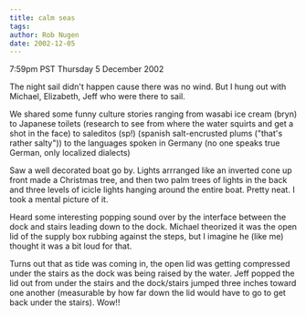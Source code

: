 ```yaml
---
title: calm seas
tags: 
author: Rob Nugen
date: 2002-12-05
---
```


<p class=date>7:59pm PST Thursday 5 December 2002</p>

<p>The night sail didn't happen cause there was no wind.  But I hung
out with Michael, Elizabeth, Jeff who were there to sail.</p>

<p>We shared some funny culture stories ranging from wasabi ice cream
(bryn) to Japanese toilets (research to see from where the water
squirts and get a shot in the face) to saleditos (sp!) (spanish
salt-encrusted plums ("that's rather salty")) to the languages spoken
in Germany (no one speaks true German, only localized dialects)</p>

<p>Saw a well decorated boat go by.  Lights arrranged like an inverted
cone up front made a Christmas tree, and then two palm trees of lights
in the back and three levels of icicle lights hanging around the
entire boat.  Pretty neat.  I took a mental picture of it.</p>

<p>Heard some interesting popping sound over by the interface between
the dock and stairs leading down to the dock.  Michael theorized it
was the open lid of the supply box rubbing against the steps, but I
imagine he (like me) thought it was a bit loud for that.</p>

<p>Turns out that as tide was coming in, the open lid was getting
compressed under the stairs as the dock was being raised by the water.
Jeff popped the lid out from under the stairs and the dock/stairs
jumped three inches toward one another (measurable by how far down the
lid would have to go to get back under the stairs).  Wow!!</p>

